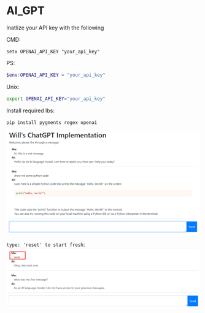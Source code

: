 # AI_GPT

Inatlize your API key with the following 

CMD:
```Batch
setx OPENAI_API_KEY "your_api_key"
```

PS:
```PowerShell
$env:OPENAI_API_KEY = "your_api_key"
```

Unix:
```Bash
export OPENAI_API_KEY="your_api_key"
```


Install required lbs:
```shell
pip install pygments regex openai
```



   ![Example of its use](https://github.com/p99will/AI_GPT/blob/master/AI_API/Screenshot_3.png)


`type: 'reset' to start fresh`:
   ![Example reset](https://github.com/p99will/AI_GPT/blob/master/AI_API/Screenshot_4.png)